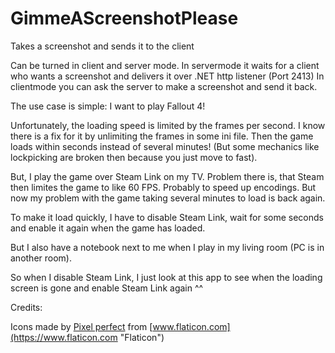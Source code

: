 # GimmeAScreenshotPlease
Takes a screenshot and sends it to the client

Can be turned in client and server mode.
In servermode it waits for a client who wants a screenshot and delivers it over .NET http listener (Port 2413)
In clientmode you can ask the server to make a screenshot and send it back.

The use case is simple:
I want to play Fallout 4!

Unfortunately, the loading speed is limited by the frames per second.
I know there is a fix for it by unlimiting the frames in some ini file.
Then the game loads within seconds instead of several minutes!
(But some mechanics like lockpicking are broken then because you just move to fast).

But, I play the game over Steam Link on my TV. Problem there is, that
Steam then limites the game to like 60 FPS. Probably to speed up encodings.
But now my problem with the game taking several minutes to load is back again.

To make it load quickly, I have to disable Steam Link, wait for some seconds
and enable it again when the game has loaded.

But I also have a notebook next to me when I play in my living room
(PC is in another room).

So when I disable Steam Link, I just look at this app to see when the loading screen
is gone and enable Steam Link again ^^

Credits:

Icons made by [Pixel perfect](https://www.flaticon.com/authors/pixel-perfect "Pixel perfect") from [www.flaticon.com](https://www.flaticon.com "Flaticon")

